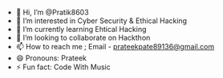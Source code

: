 - 👋 Hi, I’m @Pratik8603
- 👀 I’m interested in Cyber Security & Ethical Hacking
- 🌱 I’m currently learning Ehtical Hacking
- 💞️ I’m looking to collaborate on Hackthon 
- 📫 How to reach me ; Email - prateekpate89136@gmail.com
- 😄 Pronouns: Prateek
- ⚡ Fun fact: Code With Music 
  

<!---
Pratik8603/Pratik8603 is a ✨ special ✨ repository because its `README.md` (this file) appears on your GitHub profile.
You can click the Preview link to take a look at your changes.
--->
